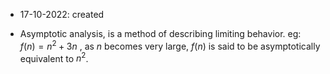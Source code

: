- 17-10-2022: created

- Asymptotic analysis, is a method of describing limiting behavior.
	  eg: $f(n)=n^2+3n$ , as $n$ becomes very large, $f(n)$ is said to be asymptotically equivalent to $n^2$.